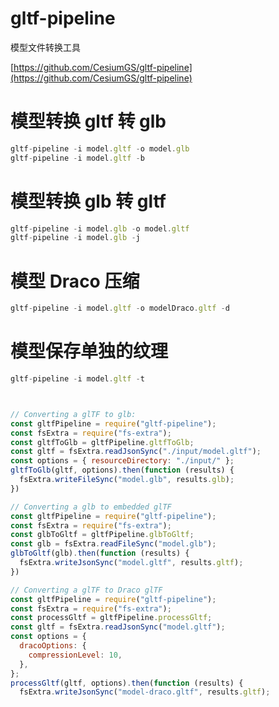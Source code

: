 # gltf-pipeline
模型文件转换工具

[https://github.com/CesiumGS/gltf-pipeline](https://github.com/CesiumGS/gltf-pipeline)


# 模型转换 gltf 转 glb
```js
gltf-pipeline -i model.gltf -o model.glb
gltf-pipeline -i model.gltf -b
```

# 模型转换 glb 转 gltf
```js
gltf-pipeline -i model.glb -o model.gltf
gltf-pipeline -i model.glb -j
```

# 模型 Draco 压缩
```js
gltf-pipeline -i model.gltf -o modelDraco.gltf -d
```

# 模型保存单独的纹理
```js
gltf-pipeline -i model.gltf -t
```



```js


// Converting a glTF to glb:
const gltfPipeline = require("gltf-pipeline");
const fsExtra = require("fs-extra");
const gltfToGlb = gltfPipeline.gltfToGlb;
const gltf = fsExtra.readJsonSync("./input/model.gltf");
const options = { resourceDirectory: "./input/" };
gltfToGlb(gltf, options).then(function (results) {
  fsExtra.writeFileSync("model.glb", results.glb);
})

// Converting a glb to embedded glTF
const gltfPipeline = require("gltf-pipeline");
const fsExtra = require("fs-extra");
const glbToGltf = gltfPipeline.glbToGltf;
const glb = fsExtra.readFileSync("model.glb");
glbToGltf(glb).then(function (results) {
  fsExtra.writeJsonSync("model.gltf", results.gltf);
})

// Converting a glTF to Draco glTF
const gltfPipeline = require("gltf-pipeline");
const fsExtra = require("fs-extra");
const processGltf = gltfPipeline.processGltf;
const gltf = fsExtra.readJsonSync("model.gltf");
const options = {
  dracoOptions: {
    compressionLevel: 10,
  },
};
processGltf(gltf, options).then(function (results) {
  fsExtra.writeJsonSync("model-draco.gltf", results.gltf);

```